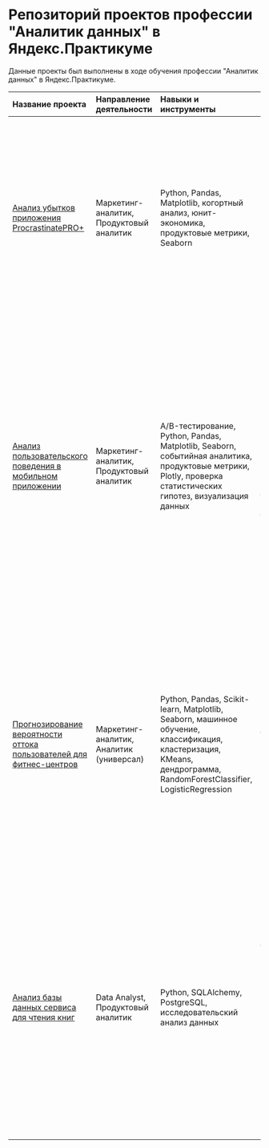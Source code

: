 # Репозиторий проектов профессии "Аналитик данных" в Яндекс.Практикуме

Данные проекты был выполнены в ходе обучения профессии "Аналитик данных" в Яндекс.Практикуме.  


| Название проекта | Направление деятельности | Навыки и инструменты | Задачи проекта | Описание проекта |
| :---------------------- | :---------------------- | :---------------------- |  :---------------------- | :---------------------- |
| [Анализ убытков приложения ProcrastinatePRO+](app_unit_economics/README.md) |  Маркетинг-аналитик, Продуктовый аналитик | Python, Pandas, Matplotlib, когортный анализ, юнит-экономика, продуктовые метрики, Seaborn | Задача для маркетингового аналитика развлекательного приложения Procrastinate Pro+. Несмотря на огромные вложения в рекламу, последние несколько месяцев компания терпит убытки. Ваша задача — разобраться в причинах и помочь компании выйти в плюс. | Проведен анализ данных от ProcrastinatePRO+. Рассчитаны различные метрики, использован когортный анализ: LTV, CAC, Retention rate, DAU, WAU, MAU и т.д. Использованы уже написанные ранее функции расчёта метрик. Сделаны правильные выводы по полученным данным. | 
| [Анализ пользовательского поведения в мобильном приложении](ab_test/README.md) | Маркетинг-аналитик, Продуктовый аналитик | A/B-тестирование, Python, Pandas, Matplotlib, Seaborn, событийная аналитика, продуктовые метрики, Plotly, проверка статистических гипотез, визуализация данных | На основе данных использования мобильного приложения для продажи продуктов питания проанализировать воронку продаж, а также оценить результаты A/A/B-тестирования  | В данном проекте мной были изучены принципы событийной аналитики. Я построил воронку продаж, исследовал путь пользователей до покупки. Проанализировал результаты A/B-теста введения новых шрифтов. Сравнил 2 контрольных группы между собой, убедился в правильном разделении трафика, а затем сравнил с тестовой группой. Выявлено, что новый шрифт значительно не повлияет на поведение пользователей. | 
| [Прогнозирование вероятности оттока пользователей для фитнес-центров](ml_fitness/README.md) | Маркетинг-аналитик, Аналитик (универсал) | Python, Pandas, Scikit-learn, Matplotlib, Seaborn, машинное обучение, классификация, кластеризация, KMeans, дендрограмма, RandomForestClassifier, LogisticRegression | На основе данных о посетителях сети фитнес-центров спрогнозировать вероятность оттока для каждого клиента в следующем месяце, сформировать с помощью кластеризации портреты пользователей | В данном проекте использовано машинное обучение. Спрогнозирована вероятность оттока (на уровне следующего месяца) для каждого клиента; сформированы типичные портреты пользователей: выделены наиболее яркие группы, охарактеризованы их основные свойства; проанализированы основные признаки, наиболее сильно влияющие на отток. |
| [Анализ базы данных сервиса для чтения книг](books_sql/README.md) | Data Analyst, Продуктовый аналитик | Python, SQLAlchemy, PostgreSQL, исследовательский анализ данных | В крупном сервисе для чтения книг по подписке необходимо провести анализ базы данных с книгами, издательствами, авторами, а также пользовательскими обзорами книг. Это необходимо для формирования ценностного предложения для нового продукта. | Был установлен самый перспектиный партнёр - самое активное издательство. Определили самые популярные книги самых популярных авторов, которые составят костяк подписок. Вместе с тем я установил наиболее высоко оцениваемый жанр. Провёл оценку оценок пользователей и определил, каких из них можно считать активными и предложил варианты их поощрения. |
